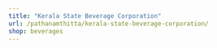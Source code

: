 ```yaml
---
title: "Kerala State Beverage Corporation"
url: /pathanamthitta/kerala-state-beverage-corporation/
shop: beverages
---
```

